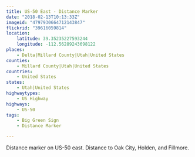 ```yaml
---
title: US-50 East - Distance Marker
date: "2018-02-13T10:13:33Z"
imageid: "4797930664712143847"
flickrid: "39616059814"
location:
    latitude: 39.35235227593244
    longitude: -112.56289243698122
places:
    - Delta|Millard County|Utah|United States
counties:
    - Millard County|Utah|United States
countries:
    - United States
states:
    - Utah|United States
highwaytypes:
    - US Highway
highways:
    - US-50
tags:
    - Big Green Sign
    - Distance Marker

---
```

Distance marker on US-50 east.  Distance to Oak City, Holden, and Fillmore.